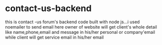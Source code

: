 # contact-us-backend


this is contact -us forum's backend code built with node js...i used noemailer to send email 
here owner of website will get client's whole detail like name,phone,email and message in his/her personal or company'email
while client will get service email in his/her email
